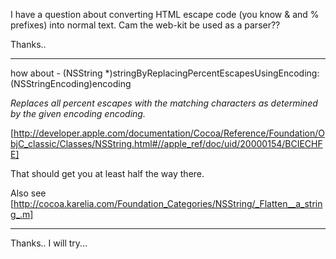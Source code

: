 I have a question about converting HTML escape code (you know & and % prefixes) into normal text.
Cam the web-kit be used as a parser??

Thanks..

----

how about     - (NSString *)stringByReplacingPercentEscapesUsingEncoding:(NSStringEncoding)encoding

*Replaces all percent escapes with the matching characters as determined by the given encoding encoding.*

[http://developer.apple.com/documentation/Cocoa/Reference/Foundation/ObjC_classic/Classes/NSString.html#//apple_ref/doc/uid/20000154/BCIECHFE]

That should get you at least half the way there.

Also see [http://cocoa.karelia.com/Foundation_Categories/NSString/_Flatten__a_string_.m]

----

Thanks.. I will try...
